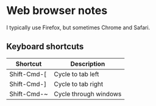 # Web browser notes

I typically use Firefox, but sometimes Chrome and Safari.

## Keyboard shortcuts

| Shortcut | Description |
| -------- | ----------- |
| Shift-Cmd-[ | Cycle to tab left |
| Shift-Cmd-] | Cycle to tab right |
| Shift-Cmd-~ | Cycle through windows |
